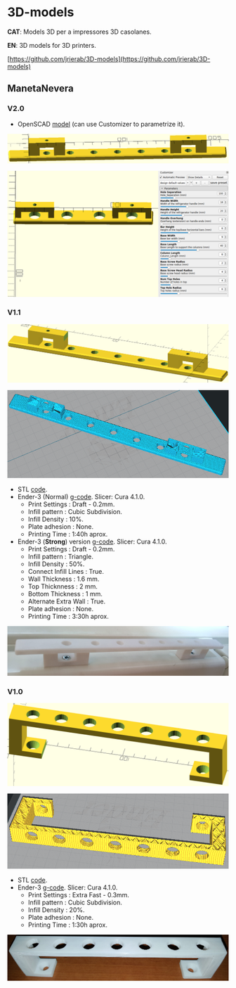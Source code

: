# 3D-models

**CAT**: Models 3D per a impressores 3D casolanes.

**EN**: 3D models for 3D printers.

[https://github.com/jrierab/3D-models](https://github.com/jrierab/3D-models)

## ManetaNevera

### V2.0

* OpenSCAD [model](./ManetaNevera/ManetaNevera.scad) (can use Customizer to parametrize it).

![OpenSCAD (defaults)](./ManetaNevera/imgs/ManetaNevera-V2.0-model-defaults.png  "OpenSCAD model (default)")

![OpenSCAD (customizer)](./ManetaNevera/imgs/ManetaNevera-V2.0-model-customizer.png  "OpenSCAD model (customizer)")
### V1.1

![OpenSCAD](./ManetaNevera/imgs/ManetaNevera-V1.1-model.png  "OpenSCAD model")

![CuraSlicer](./ManetaNevera/imgs/ManetaNevera-V1.1-slicer.png  "Cura slicer ")

* STL [code](./ManetaNevera/ManetaNevera_V1.1.stl).
* Ender-3 (Normal) [g-code](./ManetaNevera/CE3_ManetaNevera_V1.1_Draft_Cubicsub.gcode). Slicer: Cura 4.1.0.
	- Print Settings : Draft - 0.2mm.
	- Infill pattern : Cubic Subdivision.
	- Infill Density : 10%.
	- Plate adhesion : None.
	- Printing Time : 1:40h aprox.
* Ender-3 (**Strong**) version [g-code](./ManetaNevera/CE3_ManetaNevera_V1.1_Strong.gcode). Slicer: Cura 4.1.0.
	- Print Settings : Draft - 0.2mm.
	- Infill pattern : Triangle.
	- Infill Density : 50%.
	- Connect Infill Lines : True.
	- Wall Thickness : 1.6 mm.
	- Top Thicknness : 2 mm.
	- Bottom Thickness : 1 mm.
	- Alternate Extra Wall : True.
	- Plate adhesion : None.
	- Printing Time : 3:30h aprox.

![Real](./ManetaNevera/imgs/ManetaNevera-V1.1-real.jpg  "Real")
	
### V1.0

![OpenSCAD](./ManetaNevera/imgs/ManetaNevera-model.png  "OpenSCAD model")

![CuraSlicer](./ManetaNevera/imgs/ManetaNevera-slicer.png  "Cura slicer ")

* STL [code](./ManetaNevera/ManetaNevera.stl).
* Ender-3 [g-code](./ManetaNevera/CE3_ManetaNevera_xtrFast_Cubicsub.gcode). Slicer: Cura 4.1.0.
	- Print Settings : Extra Fast - 0.3mm.
	- Infill pattern : Cubic Subdivision.
	- Infill Density : 20%.
	- Plate adhesion : None.
	- Printing Time : 1:30h aprox.
	
![Real](./ManetaNevera/imgs/ManetaNevera-real.jpg  "Real")
